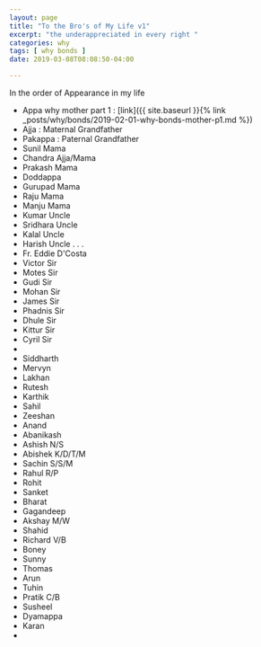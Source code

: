 ```yaml
---
layout: page
title: "To the Bro's of My Life v1"
excerpt: "the underappreciated in every right "
categories: why
tags: [ why bonds ]
date: 2019-03-08T08:08:50-04:00

---
```



In the order of Appearance in my life 

* Appa
  why mother part 1 : [link]({{ site.baseurl }}{% link _posts/why/bonds/2019-02-01-why-bonds-mother-p1.md %})
* Ajja : Maternal Grandfather
* Pakappa : Paternal Grandfather
* Sunil Mama
* Chandra Ajja/Mama
* Prakash Mama
* Doddappa
* Gurupad Mama
* Raju Mama
* Manju Mama 
* Kumar Uncle
* Sridhara Uncle 
* Kalal Uncle 
* Harish Uncle 
.
.
.
* Fr. Eddie D'Costa
* Victor Sir
* Motes Sir
* Gudi Sir
* Mohan Sir
* James Sir 
* Phadnis Sir
* Dhule Sir
* Kittur Sir
* Cyril Sir
*
* Siddharth
* Mervyn
* Lakhan
* Rutesh
* Karthik
* Sahil
* Zeeshan
* Anand
* Abanikash
* Ashish N/S
* Abishek K/D/T/M
* Sachin S/S/M
* Rahul R/P
* Rohit 
* Sanket
* Bharat
* Gagandeep
* Akshay M/W
* Shahid
* Richard V/B
* Boney
* Sunny
* Thomas
* Arun
* Tuhin
* Pratik C/B
* Susheel
* Dyamappa
* Karan 
*
